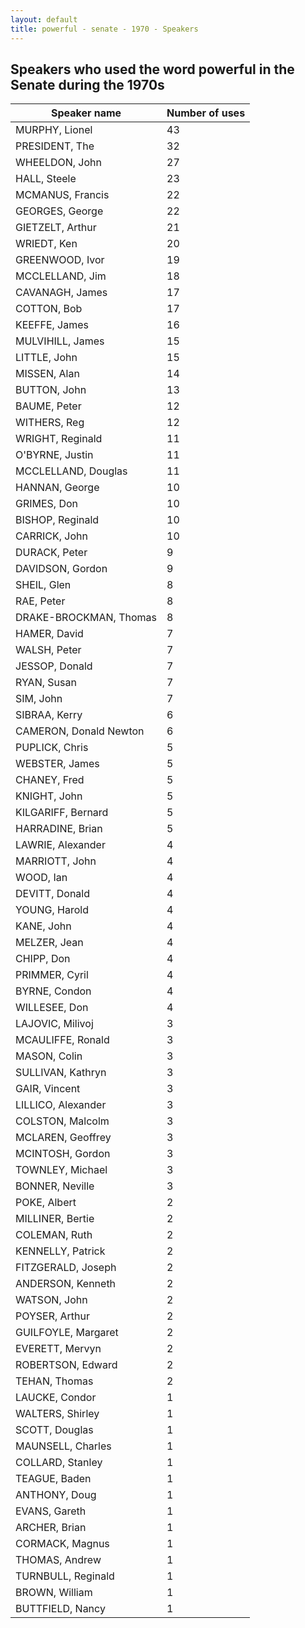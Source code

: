 ```yaml
---
layout: default
title: powerful - senate - 1970 - Speakers
---
```

## Speakers who used the word **powerful** in the Senate during the 1970s

| Speaker name | Number of uses |
|--------------|----------------|
|MURPHY, Lionel|43|
|PRESIDENT, The|32|
|WHEELDON, John|27|
|HALL, Steele|23|
|MCMANUS, Francis|22|
|GEORGES, George|22|
|GIETZELT, Arthur|21|
|WRIEDT, Ken|20|
|GREENWOOD, Ivor|19|
|MCCLELLAND, Jim|18|
|CAVANAGH, James|17|
|COTTON, Bob|17|
|KEEFFE, James|16|
|MULVIHILL, James|15|
|LITTLE, John|15|
|MISSEN, Alan|14|
|BUTTON, John|13|
|BAUME, Peter|12|
|WITHERS, Reg|12|
|WRIGHT, Reginald|11|
|O'BYRNE, Justin|11|
|MCCLELLAND, Douglas|11|
|HANNAN, George|10|
|GRIMES, Don|10|
|BISHOP, Reginald|10|
|CARRICK, John|10|
|DURACK, Peter|9|
|DAVIDSON, Gordon|9|
|SHEIL, Glen|8|
|RAE, Peter|8|
|DRAKE-BROCKMAN, Thomas|8|
|HAMER, David|7|
|WALSH, Peter|7|
|JESSOP, Donald|7|
|RYAN, Susan|7|
|SIM, John|7|
|SIBRAA, Kerry|6|
|CAMERON, Donald Newton|6|
|PUPLICK, Chris|5|
|WEBSTER, James|5|
|CHANEY, Fred|5|
|KNIGHT, John|5|
|KILGARIFF, Bernard|5|
|HARRADINE, Brian|5|
|LAWRIE, Alexander|4|
|MARRIOTT, John|4|
|WOOD, Ian|4|
|DEVITT, Donald|4|
|YOUNG, Harold|4|
|KANE, John|4|
|MELZER, Jean|4|
|CHIPP, Don|4|
|PRIMMER, Cyril|4|
|BYRNE, Condon|4|
|WILLESEE, Don|4|
|LAJOVIC, Milivoj|3|
|MCAULIFFE, Ronald|3|
|MASON, Colin|3|
|SULLIVAN, Kathryn|3|
|GAIR, Vincent|3|
|LILLICO, Alexander|3|
|COLSTON, Malcolm|3|
|MCLAREN, Geoffrey|3|
|MCINTOSH, Gordon|3|
|TOWNLEY, Michael|3|
|BONNER, Neville|3|
|POKE, Albert|2|
|MILLINER, Bertie|2|
|COLEMAN, Ruth|2|
|KENNELLY, Patrick|2|
|FITZGERALD, Joseph|2|
|ANDERSON, Kenneth|2|
|WATSON, John|2|
|POYSER, Arthur|2|
|GUILFOYLE, Margaret|2|
|EVERETT, Mervyn|2|
|ROBERTSON, Edward|2|
|TEHAN, Thomas|2|
|LAUCKE, Condor|1|
|WALTERS, Shirley|1|
|SCOTT, Douglas|1|
|MAUNSELL, Charles|1|
|COLLARD, Stanley|1|
|TEAGUE, Baden|1|
|ANTHONY, Doug|1|
|EVANS, Gareth|1|
|ARCHER, Brian|1|
|CORMACK, Magnus|1|
|THOMAS, Andrew|1|
|TURNBULL, Reginald|1|
|BROWN, William|1|
|BUTTFIELD, Nancy|1|
